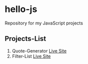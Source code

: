 # hello-js
Repository for my JavaScript projects

## Projects-List

1. Quote-Generator [Live Site](https://daily-quotes-zen2.netlify.app/)
2. Filter-List [Live Site](https://filter-world.netlify.app/)
